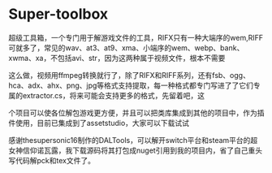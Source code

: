 # Super-toolbox

超级工具箱，一个专门用于解游戏文件的工具，RIFX只有一种大端序的wem,RIFF可就多了，常见的wav、at3、at9、xma、小端序的wem、webp、bank、xwma、xa，不包括avi、str，因为这两种属于视频文件，根本不需要

这么做，视频用ffmpeg转换就行了，除了RIFX和RIFF系列，还有fsb、ogg、hca、adx、ahx、png、jpg等格式支持提取，每一种格式都专门写进了了它们专属的extractor.cs，将来可能会支持更多的格式，先留着吧，这

个项目可以使各位解包游戏更方便，并且可以把类库集成到其他的项目中，作为插件使用，目前已集成到了assetstudio，大家可以下载试试

感谢thesupersonic16制作的DALTools，可以解开switch平台和steam平台的超女神信仰诺瓦露，我下载源码将其打包成nuget引用到我的项目内，省了自己重头写代码解pck和tex文件了。
